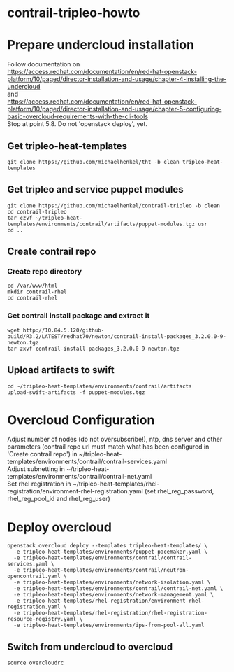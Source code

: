 # contrail-tripleo-howto


# Prepare undercloud installation

Follow documentation on    
https://access.redhat.com/documentation/en/red-hat-openstack-platform/10/paged/director-installation-and-usage/chapter-4-installing-the-undercloud    
and    
https://access.redhat.com/documentation/en/red-hat-openstack-platform/10/paged/director-installation-and-usage/chapter-5-configuring-basic-overcloud-requirements-with-the-cli-tools    
Stop at point 5.8. Do not 'openstack deploy', yet.

## Get tripleo-heat-templates
```
git clone https://github.com/michaelhenkel/tht -b clean tripleo-heat-templates
```

## Get tripleo and service puppet modules
```
git clone https://github.com/michaelhenkel/contrail-tripleo -b clean
cd contrail-tripleo
tar czvf ~/tripleo-heat-templates/environments/contrail/artifacts/puppet-modules.tgz usr
cd ..
```

## Create contrail repo
### Create repo directory
```
cd /var/www/html
mkdir contrail-rhel
cd contrail-rhel
```
### Get contrail install package and extract it
```
wget http://10.84.5.120/github-build/R3.2/LATEST/redhat70/newton/contrail-install-packages_3.2.0.0-9-newton.tgz
tar zxvf contrail-install-packages_3.2.0.0-9-newton.tgz
```

## Upload artifacts to swift
```
cd ~/tripleo-heat-templates/environments/contrail/artifacts
upload-swift-artifacts -f puppet-modules.tgz
```

# Overcloud Configuration
Adjust number of nodes (do not oversubscribe!), ntp, dns server and other parameters (contrail repo url must match what has been configured in 'Create contrail repo')  in ~/tripleo-heat-templates/environments/contrail/contrail-services.yaml  
Adjust subnetting in ~/tripleo-heat-templates/environments/contrail/contrail-net.yaml    
Set rhel registration in ~/tripleo-heat-templates/rhel-registration/environment-rhel-registration.yaml (set rhel_reg_password, rhel_reg_pool_id and rhel_reg_user)    

# Deploy overcloud
```
openstack overcloud deploy --templates tripleo-heat-templates/ \
  -e tripleo-heat-templates/environments/puppet-pacemaker.yaml \
  -e tripleo-heat-templates/environments/contrail/contrail-services.yaml \
  -e tripleo-heat-templates/environments/contrail/neutron-opencontrail.yaml \
  -e tripleo-heat-templates/environments/network-isolation.yaml \
  -e tripleo-heat-templates/environments/contrail/contrail-net.yaml \
  -e tripleo-heat-templates/environments/network-management.yaml \
  -e tripleo-heat-templates/rhel-registration/environment-rhel-registration.yaml \
  -e tripleo-heat-templates/rhel-registration/rhel-registration-resource-registry.yaml \
  -e tripleo-heat-templates/environments/ips-from-pool-all.yaml
```

## Switch from undercloud to overcloud
```
source overcloudrc
```
